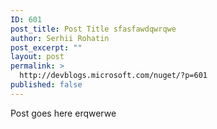 ```yaml
---
ID: 601
post_title: Post Title sfasfawdqwrqwe
author: Serhii Rohatin
post_excerpt: ""
layout: post
permalink: >
  http://devblogs.microsoft.com/nuget/?p=601
published: false
---
```

Post goes here erqwerwe